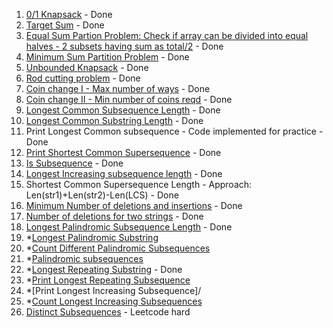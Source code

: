 1. [0/1 Knapsack](https://practice.geeksforgeeks.org/problems/0-1-knapsack-problem/0) - Done
2. [Target Sum](https://leetcode.com/problems/target-sum/) - Done
3. [Equal Sum Partion Problem: Check if array can be divided into equal halves - 2 subsets having sum as total/2](https://leetcode.com/problems/partition-equal-subset-sum/) - Done
4. [Minimum Sum Partition Problem](https://practice.geeksforgeeks.org/problems/minimum-sum-partition/0) - Done
5. [Unbounded Knapsack](https://practice.geeksforgeeks.org/problems/knapsack-with-duplicate-items/0) - Done
6. [Rod cutting problem](https://practice.geeksforgeeks.org/problems/rod-cutting/0/) - Done
7. [Coin change I - Max number of ways](https://leetcode.com/problems/coin-change-2/) - Done
8. [Coin change II - Min number of coins reqd](https://leetcode.com/problems/coin-change/) - Done
9. [Longest Common Subsequence Length](https://leetcode.com/problems/longest-common-subsequence/submissions/) - Done
10. [Longest Common Substring Length](https://practice.geeksforgeeks.org/problems/longest-common-substring/0) - Done
11. Print Longest Common subsequence - Code implemented for practice - Done
12. [Print Shortest Common Supersequence](https://leetcode.com/problems/shortest-common-supersequence/) - Done
13. [Is Subsequence](https://leetcode.com/problems/is-subsequence/) - Done
14. [Longest Increasing subsequence length](https://leetcode.com/problems/longest-increasing-subsequence/) - Done
15. Shortest Common Supersequence Length - Approach: Len(str1)+Len(str2)-Len(LCS) - Done
16. [Minimum Number of deletions and insertions](https://practice.geeksforgeeks.org/problems/minimum-number-of-deletions-and-insertions/0) - Done
17. [Number of deletions for two strings](https://leetcode.com/problems/delete-operation-for-two-strings/) - Done
18. [Longest Palindromic Subsequence Length](https://leetcode.com/problems/longest-palindromic-subsequence/) - Done
19. *[Longest Palindromic Substring](https://leetcode.com/problems/longest-palindromic-substring/)
20. *[Count Different Palindromic Subsequences](https://leetcode.com/problems/count-different-palindromic-subsequences/)
21. *[Palindromic subsequences](https://leetcode.com/problems/palindromic-substrings/)
22. *[Longest Repeating Substring](https://practice.geeksforgeeks.org/problems/longest-repeating-subsequence/0) - Done
23. *[Print Longest Repeating Subsequence](https://leetcode.com/problems/longest-duplicate-substring/)
25. *[Print Longest Increasing Subsequence]/<br>
26. *[Count Longest Increasing Subsequences](https://leetcode.com/problems/number-of-longest-increasing-subsequence/solution/)
27. [Distinct Subsequences](https://leetcode.com/problems/distinct-subsequences/) - Leetcode hard
